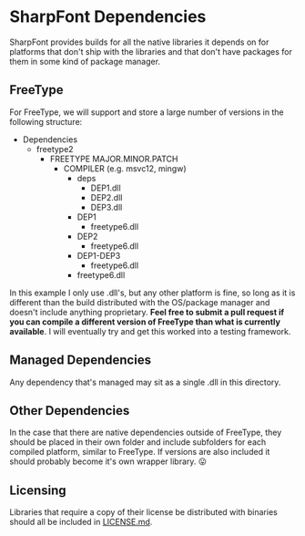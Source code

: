 SharpFont Dependencies
======================

SharpFont provides builds for all the native libraries it depends on for 
platforms that don't ship with the libraries and that don't have packages for
them in some kind of package manager.

## FreeType

For FreeType, we will support and store a large number of versions in the
following structure:

 - Dependencies
   - freetype2
     - FREETYPE MAJOR.MINOR.PATCH
	   - COMPILER (e.g. msvc12, mingw)
	     - deps
		   - DEP1.dll
		   - DEP2.dll
		   - DEP3.dll
		 - DEP1
		   - freetype6.dll
		 - DEP2
		   - freetype6.dll
	     - DEP1-DEP3
		   - freetype6.dll
	     - freetype6.dll
		 
In this example I only use .dll's, but any other platform is fine, so long as
it is different than the build distributed with the OS/package manager
and doesn't include anything proprietary. **Feel free to submit a pull request
if you can compile a different version of FreeType than what is currently
available**. I will eventually try and get this worked into a testing
framework.

## Managed Dependencies

Any dependency that's managed may sit as a single .dll in this directory.

## Other Dependencies

In the case that there are native dependencies outside of FreeType, they
should be placed in their own folder and include subfolders for each compiled
platform, similar to FreeType. If versions are also included it should
probably become it's own wrapper library. :stuck_out_tongue:

## Licensing

Libraries that require a copy of their license be distributed with binaries
should all be included in [LICENSE.md][1].


[1]: https://github.com/Robmaister/SharpFont/blob/master/Dependencies/LICENSE.md
